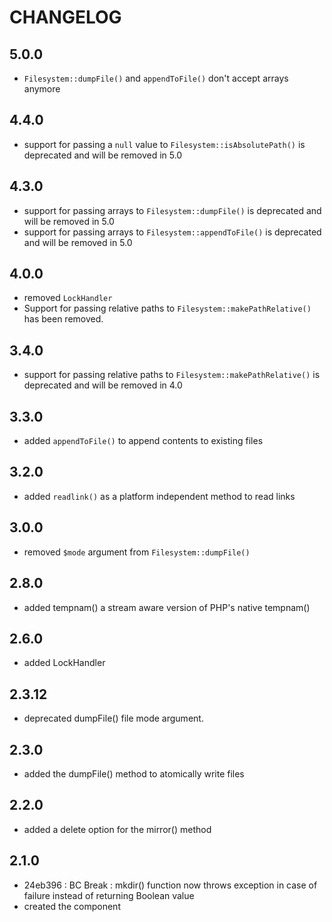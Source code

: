 CHANGELOG
=========

5.0.0
-----

 * `Filesystem::dumpFile()` and `appendToFile()` don't accept arrays anymore

4.4.0
-----

 * support for passing a `null` value to `Filesystem::isAbsolutePath()` is deprecated and will be removed in 5.0

4.3.0
-----

 * support for passing arrays to `Filesystem::dumpFile()` is deprecated and will be removed in 5.0
 * support for passing arrays to `Filesystem::appendToFile()` is deprecated and will be removed in 5.0

4.0.0
-----

 * removed `LockHandler`
 * Support for passing relative paths to `Filesystem::makePathRelative()` has been removed.

3.4.0
-----

 * support for passing relative paths to `Filesystem::makePathRelative()` is deprecated and will be removed in 4.0

3.3.0
-----

 * added `appendToFile()` to append contents to existing files

3.2.0
-----

 * added `readlink()` as a platform independent method to read links

3.0.0
-----

 * removed `$mode` argument from `Filesystem::dumpFile()`

2.8.0
-----

 * added tempnam() a stream aware version of PHP's native tempnam()

2.6.0
-----

 * added LockHandler

2.3.12
------

 * deprecated dumpFile() file mode argument.

2.3.0
-----

 * added the dumpFile() method to atomically write files

2.2.0
-----

 * added a delete option for the mirror() method

2.1.0
-----

 * 24eb396 : BC Break : mkdir() function now throws exception in case of failure instead of returning Boolean value
 * created the component
